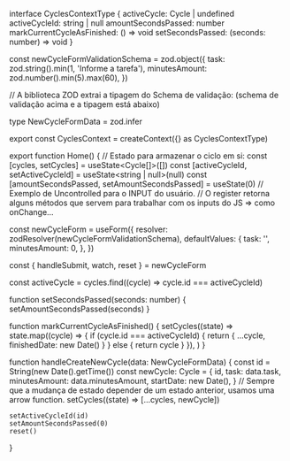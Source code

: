 ﻿<!-- Observações: -->

interface CyclesContextType {
activeCycle: Cycle | undefined
activeCycleId: string | null
amountSecondsPassed: number
markCurrentCycleAsFinished: () => void
setSecondsPassed: (seconds: number) => void
}

const newCycleFormValidationSchema = zod.object({
task: zod.string().min(1, 'Informe a tarefa'),
minutesAmount: zod.number().min(5).max(60),
})

// A biblioteca ZOD extrai a tipagem do Schema de validação: (schema de validação acima e a tipagem está abaixo)

type NewCycleFormData = zod.infer<typeof newCycleFormValidationSchema>

export const CyclesContext = createContext({} as CyclesContextType)

export function Home() {
// Estado para armazenar o ciclo em si:
const [cycles, setCycles] = useState<Cycle[]>([])
const [activeCycleId, setActiveCycleId] = useState<string | null>(null)
const [amountSecondsPassed, setAmountSecondsPassed] = useState(0)
// Exemplo de Uncontrolled para o INPUT do usuário.
// O register retorna alguns métodos que servem para trabalhar com os inputs do JS => como onChange...

const newCycleForm = useForm<NewCycleFormData>({
resolver: zodResolver(newCycleFormValidationSchema),
defaultValues: {
task: '',
minutesAmount: 0,
},
})

const { handleSubmit, watch, reset } = newCycleForm

const activeCycle = cycles.find((cycle) => cycle.id === activeCycleId)

function setSecondsPassed(seconds: number) {
setAmountSecondsPassed(seconds)
}

function markCurrentCycleAsFinished() {
setCycles((state) =>
state.map((cycle) => {
if (cycle.id === activeCycleId) {
return { ...cycle, finishedDate: new Date() }
} else {
return cycle
}
}),
)
}

function handleCreateNewCycle(data: NewCycleFormData) {
const id = String(new Date().getTime())
const newCycle: Cycle = {
id,
task: data.task,
minutesAmount: data.minutesAmount,
startDate: new Date(),
}
// Sempre que a mudança de estado depender de um estado anterior, usamos uma arrow function.
setCycles((state) => [...cycles, newCycle])

    setActiveCycleId(id)
    setAmountSecondsPassed(0)
    reset()

}
